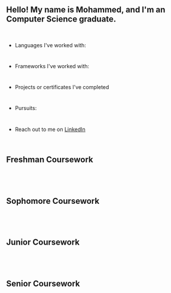 ## Hello! My name is Mohammed, and I'm an Computer Science graduate.

<br>

- Languages I've worked with:
    #
    #

- Frameworks I've worked with:
    #
    #

- Projects or certificates I've completed
    #
    #

- Pursuits:
    #
    #

- Reach out to me on [LinkedIn](https://www.linkedin.com/in/mohammed-salaam-16b670245/)



<br>

## Freshman Coursework

#
# 
#
#

<br>

## Sophomore Coursework

#
#
#
#

<br>

## Junior Coursework

#
#
#
#

<br>

## Senior Coursework

#
#
